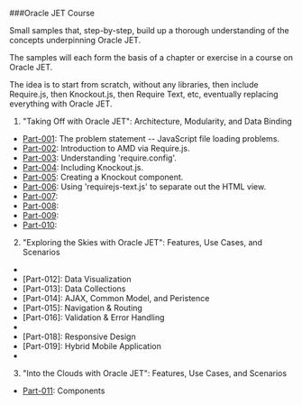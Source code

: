 ###Oracle JET Course

Small samples that, step-by-step, build up a thorough
understanding of the concepts underpinning Oracle JET.

The samples will each form the basis of a chapter or exercise
in a course on Oracle JET.

The idea is to start from scratch, without any libraries,
then include Require.js, then Knockout.js, then Require Text, etc,
eventually replacing everything with Oracle JET.

1. "Taking Off with Oracle JET": Architecture, Modularity, and Data Binding

  * [Part-001](Part-001): The problem statement -- JavaScript file loading problems.
  * [Part-002](Part-002): Introduction to AMD via Require.js.
  * [Part-003](Part-003): Understanding 'require.config'.
  * [Part-004](Part-004): Including Knockout.js.
  * [Part-005](Part-005): Creating a Knockout component.
  * [Part-006](Part-006): Using 'requirejs-text.js' to separate out the HTML view.
  * [Part-007](Part-007):
  * [Part-008](Part-008):
  * [Part-009](Part-009):
  * [Part-010](Part-010):

2. "Exploring the Skies with Oracle JET": Features, Use Cases, and Scenarios
  * [Part-011]: Components
  * [Part-012]: Data Visualization
  * [Part-013]: Data Collections
  * [Part-014]: AJAX, Common Model, and Peristence
  * [Part-015]: Navigation & Routing
  * [Part-016]: Validation & Error Handling
  * [Part-017]: Layouts
  * [Part-018]: Responsive Design
  * [Part-019]: Hybrid Mobile Application
  * [Part-020]: Patterns

3. "Into the Clouds with Oracle JET": Features, Use Cases, and Scenarios
  * [Part-011](Part-011): Components

